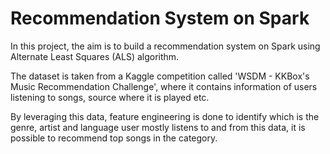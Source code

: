 # Recommendation System on Spark
In this project, the aim is to build a recommendation system on Spark using Alternate Least Squares (ALS) algorithm.

The dataset is taken from a Kaggle competition called 'WSDM - KKBox's Music Recommendation Challenge', where it contains information of users listening to songs, source where it is played etc.

By leveraging this data, feature engineering is done to identify which is the genre, artist and language user mostly listens to and from this data, it is possible to recommend top songs in the category.

